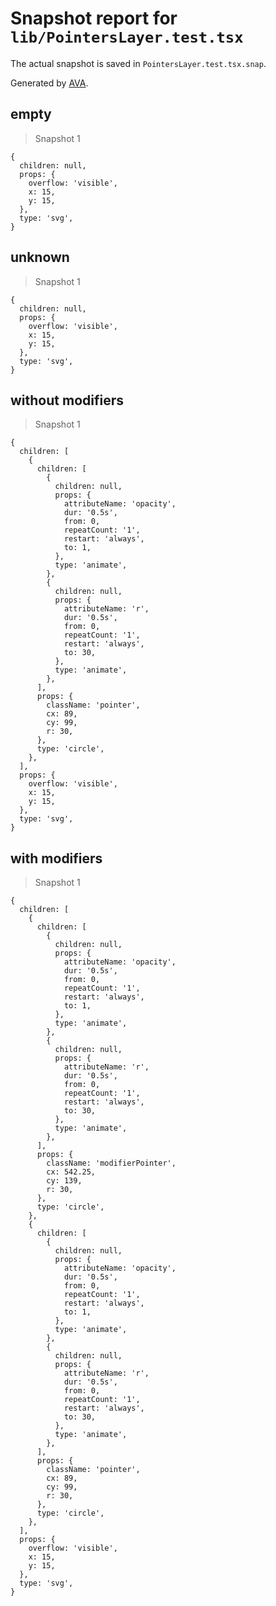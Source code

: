 # Snapshot report for `lib/PointersLayer.test.tsx`

The actual snapshot is saved in `PointersLayer.test.tsx.snap`.

Generated by [AVA](https://avajs.dev).

## empty

> Snapshot 1

    {
      children: null,
      props: {
        overflow: 'visible',
        x: 15,
        y: 15,
      },
      type: 'svg',
    }

## unknown

> Snapshot 1

    {
      children: null,
      props: {
        overflow: 'visible',
        x: 15,
        y: 15,
      },
      type: 'svg',
    }

## without modifiers

> Snapshot 1

    {
      children: [
        {
          children: [
            {
              children: null,
              props: {
                attributeName: 'opacity',
                dur: '0.5s',
                from: 0,
                repeatCount: '1',
                restart: 'always',
                to: 1,
              },
              type: 'animate',
            },
            {
              children: null,
              props: {
                attributeName: 'r',
                dur: '0.5s',
                from: 0,
                repeatCount: '1',
                restart: 'always',
                to: 30,
              },
              type: 'animate',
            },
          ],
          props: {
            className: 'pointer',
            cx: 89,
            cy: 99,
            r: 30,
          },
          type: 'circle',
        },
      ],
      props: {
        overflow: 'visible',
        x: 15,
        y: 15,
      },
      type: 'svg',
    }

## with modifiers

> Snapshot 1

    {
      children: [
        {
          children: [
            {
              children: null,
              props: {
                attributeName: 'opacity',
                dur: '0.5s',
                from: 0,
                repeatCount: '1',
                restart: 'always',
                to: 1,
              },
              type: 'animate',
            },
            {
              children: null,
              props: {
                attributeName: 'r',
                dur: '0.5s',
                from: 0,
                repeatCount: '1',
                restart: 'always',
                to: 30,
              },
              type: 'animate',
            },
          ],
          props: {
            className: 'modifierPointer',
            cx: 542.25,
            cy: 139,
            r: 30,
          },
          type: 'circle',
        },
        {
          children: [
            {
              children: null,
              props: {
                attributeName: 'opacity',
                dur: '0.5s',
                from: 0,
                repeatCount: '1',
                restart: 'always',
                to: 1,
              },
              type: 'animate',
            },
            {
              children: null,
              props: {
                attributeName: 'r',
                dur: '0.5s',
                from: 0,
                repeatCount: '1',
                restart: 'always',
                to: 30,
              },
              type: 'animate',
            },
          ],
          props: {
            className: 'pointer',
            cx: 89,
            cy: 99,
            r: 30,
          },
          type: 'circle',
        },
      ],
      props: {
        overflow: 'visible',
        x: 15,
        y: 15,
      },
      type: 'svg',
    }
